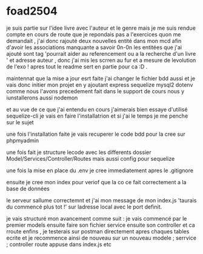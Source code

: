# foad2504
je suis partie sur l'idee livre avec l'auteur et le genre mais je me suis rendue compte en cours de route que je repondais pas a l'exercices quon me demandait , j'ai donc rajouté deux nouvelles entité dans mon mcd afin d'avoir les associations manquante a savoir 0n-0n
les entitées que j'ai ajouté sont tag 'pourrait aider au referencement ou a la recherche d'un livre ' et adresse auteur ,
donc j'ai mis les scrren au fur et a mesure de levolution de l'exo ! 
apres tout le readme sert en partie pour ca :D .

maintennat que la mise a jour esrt faite j'ai changer le fichier bdd aussi et je vais donc initier mon projet en y ajoutant express sequelize mysql2 dotenv comme nous l'avons precedement fait dans le support de cours nous y iunstallerons aussi nodemon 

et au vue de ce que j'ai entendu en cours j'aimerais bien essaye d'utilisé sequelize-cli je vais en faire l'installatrion et si j'ai le temps je me penche sur le sujet

une fois l'installation faite je vais recuperer le code bdd pour la cree sur phpmyadmin 

une fois fait je structure lecode avec les differents dossier Model/Services/Controller/Routes mais aussi config pour sequelize

une fois la mise en place du .env je cree immediatement apres le .gitignore
 
 ensuite je cree mon index pour veriof que la co ce fait correctement a la base de données 

 le serveur sallume correctemnt et j'ai mon message de mon index.js 'taurais du commencé plus tot !' sur ladresse local avec le port definit.

 je vais structuré mon avancement comme suit : je vais commencé par le premier models ensuite faire son fichier service ensuite son controller et ca rroute enfins , je testerais sur postman directement apres chaques tables ecrite et je recommence ainsi de nouveau sur un nouveau modele ; serrvice ; controller route appuse dans index.js etc 

 

